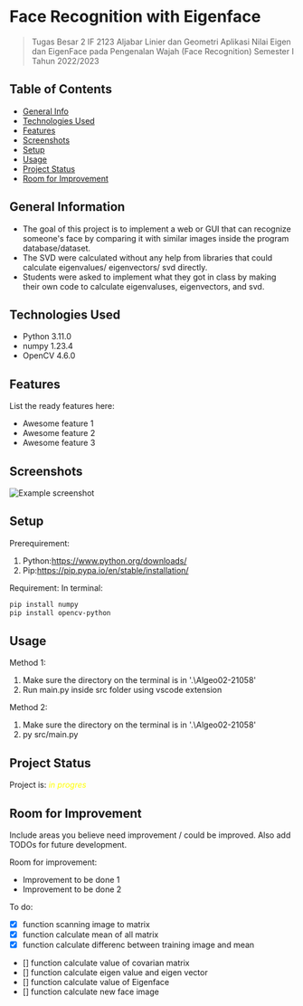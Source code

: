 # Face Recognition with Eigenface
> Tugas Besar 2 IF 2123 Aljabar Linier dan Geometri Aplikasi Nilai Eigen dan EigenFace pada Pengenalan Wajah (Face Recognition) Semester I Tahun 2022/2023

## Table of Contents
* [General Info](#general-information)
* [Technologies Used](#technologies-used)
* [Features](#features)
* [Screenshots](#screenshots)
* [Setup](#setup)
* [Usage](#usage)
* [Project Status](#project-status)
* [Room for Improvement](#room-for-improvement)


## General Information
- The goal of this project is to implement a web or GUI that can recognize someone's face by comparing it with similar images inside the program database/dataset. 
- The SVD were calculated without any help from libraries that could calculate eigenvalues/ eigenvectors/ svd directly. 
- Students were asked to implement what they got in class by making their own code to calculate eigenvaluses, eigenvectors, and svd.


## Technologies Used
- Python 3.11.0
- numpy 1.23.4
- OpenCV 4.6.0


## Features
List the ready features here:
- Awesome feature 1
- Awesome feature 2
- Awesome feature 3


## Screenshots
![Example screenshot](./img/screenshot.png)
<!-- If you have screenshots you'd like to share, include them here. -->


## Setup
Prerequirement:
1. Python:https://www.python.org/downloads/
2. Pip:https://pip.pypa.io/en/stable/installation/

Requirement:
In terminal:
  ``` powerShell
  pip install numpy
  pip install opencv-python
  ```

## Usage
Method 1:
  1. Make sure the directory on the terminal is in '.\Algeo02-21058\'
  2. Run main.py inside src folder using vscode extension

Method 2:
  1. Make sure the directory on the terminal is in '.\Algeo02-21058\'
  2. py src/main.py


## Project Status
Project is: <span style = "color : yellow" >_in progres_ </span>


## Room for Improvement
Include areas you believe need improvement / could be improved. Also add TODOs for future development.

Room for improvement:
- Improvement to be done 1
- Improvement to be done 2

To do:
- [x] function scanning image to matrix
- [x] function calculate mean of all matrix
- [x] function calculate differenc between training image and mean
- [] function calculate value of covarian matrix
- [] function calculate eigen value and eigen vector
- [] function calculate value of Eigenface
- [] function calculate new face image

